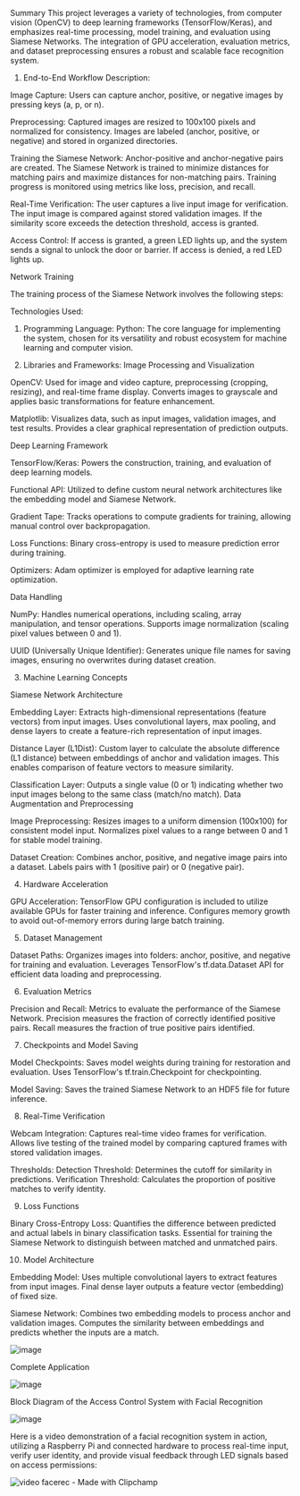 Summary
This project leverages a variety of technologies, from computer vision (OpenCV) to deep learning frameworks (TensorFlow/Keras), and emphasizes real-time processing, model training, and evaluation using Siamese Networks. The integration of GPU acceleration, evaluation metrics, and dataset preprocessing ensures a robust and scalable face recognition system.

1. End-to-End Workflow Description:

Image Capture:
Users can capture anchor, positive, or negative images by pressing keys (a, p, or n).

Preprocessing:
Captured images are resized to 100x100 pixels and normalized for consistency.
Images are labeled (anchor, positive, or negative) and stored in organized directories.

Training the Siamese Network:
Anchor-positive and anchor-negative pairs are created.
The Siamese Network is trained to minimize distances for matching pairs and maximize distances for non-matching pairs.
Training progress is monitored using metrics like loss, precision, and recall.

Real-Time Verification:
The user captures a live input image for verification.
The input image is compared against stored validation images.
If the similarity score exceeds the detection threshold, access is granted.

Access Control:
If access is granted, a green LED lights up, and the system sends a signal to unlock the door or barrier.
If access is denied, a red LED lights up.

Network Training

The training process of the Siamese Network involves the following steps:

Technologies Used:

1. Programming Language:
Python: The core language for implementing the system, chosen for its versatility and robust ecosystem for machine learning and computer vision.

2. Libraries and Frameworks:
Image Processing and Visualization

OpenCV:
Used for image and video capture, preprocessing (cropping, resizing), and real-time frame display.
Converts images to grayscale and applies basic transformations for feature enhancement.

Matplotlib:
Visualizes data, such as input images, validation images, and test results.
Provides a clear graphical representation of prediction outputs.

Deep Learning Framework

TensorFlow/Keras:
Powers the construction, training, and evaluation of deep learning models.

Functional API:
Utilized to define custom neural network architectures like the embedding model and Siamese Network.

Gradient Tape:
Tracks operations to compute gradients for training, allowing manual control over backpropagation.

Loss Functions:
Binary cross-entropy is used to measure prediction error during training.

Optimizers:
Adam optimizer is employed for adaptive learning rate optimization.

Data Handling

NumPy:
Handles numerical operations, including scaling, array manipulation, and tensor operations.
Supports image normalization (scaling pixel values between 0 and 1).

UUID (Universally Unique Identifier):
Generates unique file names for saving images, ensuring no overwrites during dataset creation.

3. Machine Learning Concepts

Siamese Network Architecture

Embedding Layer:
Extracts high-dimensional representations (feature vectors) from input images.
Uses convolutional layers, max pooling, and dense layers to create a feature-rich representation of input images.

Distance Layer (L1Dist):
Custom layer to calculate the absolute difference (L1 distance) between embeddings of anchor and validation images.
This enables comparison of feature vectors to measure similarity.

Classification Layer:
Outputs a single value (0 or 1) indicating whether two input images belong to the same class (match/no match).
Data Augmentation and Preprocessing

Image Preprocessing:
Resizes images to a uniform dimension (100x100) for consistent model input.
Normalizes pixel values to a range between 0 and 1 for stable model training.

Dataset Creation:
Combines anchor, positive, and negative image pairs into a dataset.
Labels pairs with 1 (positive pair) or 0 (negative pair).

4. Hardware Acceleration

GPU Acceleration:
TensorFlow GPU configuration is included to utilize available GPUs for faster training and inference.
Configures memory growth to avoid out-of-memory errors during large batch training.

5. Dataset Management

Dataset Paths:
Organizes images into folders: anchor, positive, and negative for training and evaluation.
Leverages TensorFlow's tf.data.Dataset API for efficient data loading and preprocessing.

6. Evaluation Metrics

Precision and Recall:
Metrics to evaluate the performance of the Siamese Network.
Precision measures the fraction of correctly identified positive pairs.
Recall measures the fraction of true positive pairs identified.

7. Checkpoints and Model Saving

Model Checkpoints:
Saves model weights during training for restoration and evaluation.
Uses TensorFlow's tf.train.Checkpoint for checkpointing.

Model Saving:
Saves the trained Siamese Network to an HDF5 file for future inference.

8. Real-Time Verification

Webcam Integration:
Captures real-time video frames for verification.
Allows live testing of the trained model by comparing captured frames with stored validation images.

Thresholds:
Detection Threshold: Determines the cutoff for similarity in predictions.
Verification Threshold: Calculates the proportion of positive matches to verify identity.

9. Loss Functions

Binary Cross-Entropy Loss:
Quantifies the difference between predicted and actual labels in binary classification tasks.
Essential for training the Siamese Network to distinguish between matched and unmatched pairs.

10. Model Architecture

Embedding Model:
Uses multiple convolutional layers to extract features from input images.
Final dense layer outputs a feature vector (embedding) of fixed size.

Siamese Network:
Combines two embedding models to process anchor and validation images.
Computes the similarity between embeddings and predicts whether the inputs are a match.

![image](https://github.com/user-attachments/assets/0761ee81-771d-4998-ada1-7a216a7ca5c1)

Complete Application

![image](https://github.com/user-attachments/assets/6bfa9aa2-c762-431a-97a3-a1669e4b9ead)

Block Diagram of the Access Control System with Facial Recognition

![image](https://github.com/user-attachments/assets/07198e2c-2bc1-4e2f-a3db-4683795bc586)

Here is a video demonstration of a facial recognition system in action, utilizing a Raspberry Pi and connected hardware to process real-time input, verify user identity, and provide visual feedback through LED signals based on access permissions:

![video facerec - Made with Clipchamp](https://github.com/user-attachments/assets/ea29b305-ec54-4448-b03c-ffb78ff1c0c3)

